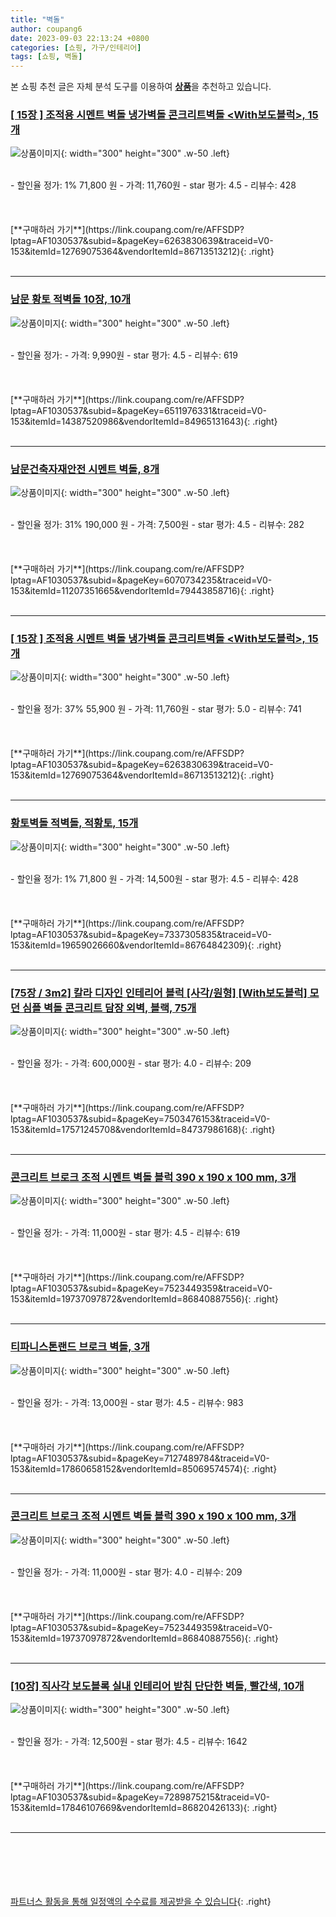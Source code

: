 ```yaml
---
title: "벽돌"
author: coupang6
date: 2023-09-03 22:13:24 +0800
categories: [쇼핑, 가구/인테리어]
tags: [쇼핑, 벽돌]
---
```


본 쇼핑 추천 글은 자체 분석 도구를 이용하여 [**상품**](https://link.coupang.com/a/bao1ui)을 추천하고 있습니다.

### [[ 15장 ] 조적용 시멘트 벽돌 냉가벽돌 콘크리트벽돌 \<With보도블럭\>, 15개](https://link.coupang.com/re/AFFSDP?lptag=AF1030537&subid=&pageKey=6263830639&traceid=V0-153&itemId=12769075364&vendorItemId=86713513212)

![상품이미지](https://thumbnail7.coupangcdn.com/thumbnails/remote/230x230ex/image/retail/images/2023/07/28/10/3/4052c634-0cde-43f3-bd82-cc3eabfa4d4e.jpg){: width="300" height="300" .w-50 .left}


<br>
- 할인율 정가: 1%  71,800   원
- 가격: 11,760원
- star 평가: 4.5
- 리뷰수: 428
<br>
<br>
<br>
<br>
[**구매하러 가기**](https://link.coupang.com/re/AFFSDP?lptag=AF1030537&subid=&pageKey=6263830639&traceid=V0-153&itemId=12769075364&vendorItemId=86713513212){: .right}
<br>
<br>

---

### [남문 황토 적벽돌 10장, 10개](https://link.coupang.com/re/AFFSDP?lptag=AF1030537&subid=&pageKey=6511976331&traceid=V0-153&itemId=14387520986&vendorItemId=84965131643)

![상품이미지](https://thumbnail8.coupangcdn.com/thumbnails/remote/230x230ex/image/vendor_inventory/ff4e/9bd400c80168feaaeea7aad8e251c9bf7eb25443d8a38a03c5e8e541168e.jpg){: width="300" height="300" .w-50 .left}


<br>
- 할인율 정가: 
- 가격: 9,990원
- star 평가: 4.5
- 리뷰수: 619
<br>
<br>
<br>
<br>
[**구매하러 가기**](https://link.coupang.com/re/AFFSDP?lptag=AF1030537&subid=&pageKey=6511976331&traceid=V0-153&itemId=14387520986&vendorItemId=84965131643){: .right}
<br>
<br>

---

### [남문건축자재안전 시멘트 벽돌, 8개](https://link.coupang.com/re/AFFSDP?lptag=AF1030537&subid=&pageKey=6070734235&traceid=V0-153&itemId=11207351665&vendorItemId=79443858716)

![상품이미지](https://thumbnail6.coupangcdn.com/thumbnails/remote/230x230ex/image/retail/images/2419739816070473-183088e8-cc2b-4bd8-8b14-4e1cf4c91ba1.jpg){: width="300" height="300" .w-50 .left}


<br>
- 할인율 정가: 31%  190,000   원
- 가격: 7,500원
- star 평가: 4.5
- 리뷰수: 282
<br>
<br>
<br>
<br>
[**구매하러 가기**](https://link.coupang.com/re/AFFSDP?lptag=AF1030537&subid=&pageKey=6070734235&traceid=V0-153&itemId=11207351665&vendorItemId=79443858716){: .right}
<br>
<br>

---

### [[ 15장 ] 조적용 시멘트 벽돌 냉가벽돌 콘크리트벽돌 \<With보도블럭\>, 15개](https://link.coupang.com/re/AFFSDP?lptag=AF1030537&subid=&pageKey=6263830639&traceid=V0-153&itemId=12769075364&vendorItemId=86713513212)

![상품이미지](https://thumbnail7.coupangcdn.com/thumbnails/remote/230x230ex/image/retail/images/2023/07/28/10/3/4052c634-0cde-43f3-bd82-cc3eabfa4d4e.jpg){: width="300" height="300" .w-50 .left}


<br>
- 할인율 정가: 37%  55,900   원
- 가격: 11,760원
- star 평가: 5.0
- 리뷰수: 741
<br>
<br>
<br>
<br>
[**구매하러 가기**](https://link.coupang.com/re/AFFSDP?lptag=AF1030537&subid=&pageKey=6263830639&traceid=V0-153&itemId=12769075364&vendorItemId=86713513212){: .right}
<br>
<br>

---

### [황토벽돌 적벽돌, 적황토, 15개](https://link.coupang.com/re/AFFSDP?lptag=AF1030537&subid=&pageKey=7337305835&traceid=V0-153&itemId=19659026660&vendorItemId=86764842309)

![상품이미지](https://thumbnail9.coupangcdn.com/thumbnails/remote/230x230ex/image/retail/images/2023/08/02/17/6/9c067a76-7457-4e23-8e31-f3d8dfc75848.png){: width="300" height="300" .w-50 .left}


<br>
- 할인율 정가: 1%  71,800   원
- 가격: 14,500원
- star 평가: 4.5
- 리뷰수: 428
<br>
<br>
<br>
<br>
[**구매하러 가기**](https://link.coupang.com/re/AFFSDP?lptag=AF1030537&subid=&pageKey=7337305835&traceid=V0-153&itemId=19659026660&vendorItemId=86764842309){: .right}
<br>
<br>

---

### [[75장 / 3m2] 칼라 디자인 인테리어 블럭 [사각/원형] [With보도블럭] 모던 심플 벽돌 콘크리트 담장 외벽, 블랙, 75개](https://link.coupang.com/re/AFFSDP?lptag=AF1030537&subid=&pageKey=7503476153&traceid=V0-153&itemId=17571245708&vendorItemId=84737986168)

![상품이미지](https://thumbnail6.coupangcdn.com/thumbnails/remote/230x230ex/image/vendor_inventory/9a5a/c82277d46fcf6ee3d7903c0bf44346cf5540709bc6efd152778820962447.jpg){: width="300" height="300" .w-50 .left}


<br>
- 할인율 정가: 
- 가격: 600,000원
- star 평가: 4.0
- 리뷰수: 209
<br>
<br>
<br>
<br>
[**구매하러 가기**](https://link.coupang.com/re/AFFSDP?lptag=AF1030537&subid=&pageKey=7503476153&traceid=V0-153&itemId=17571245708&vendorItemId=84737986168){: .right}
<br>
<br>

---

### [콘크리트 브로크 조적 시멘트 벽돌 블럭 390 x 190 x 100 mm, 3개](https://link.coupang.com/re/AFFSDP?lptag=AF1030537&subid=&pageKey=7523449359&traceid=V0-153&itemId=19737097872&vendorItemId=86840887556)

![상품이미지](https://thumbnail10.coupangcdn.com/thumbnails/remote/230x230ex/image/retail/images/2023/08/10/16/3/1d5d7a9c-dc74-4b9b-a5f3-f382d1bf6a03.jpg){: width="300" height="300" .w-50 .left}


<br>
- 할인율 정가: 
- 가격: 11,000원
- star 평가: 4.5
- 리뷰수: 619
<br>
<br>
<br>
<br>
[**구매하러 가기**](https://link.coupang.com/re/AFFSDP?lptag=AF1030537&subid=&pageKey=7523449359&traceid=V0-153&itemId=19737097872&vendorItemId=86840887556){: .right}
<br>
<br>

---

### [티파니스톤랜드 브로크 벽돌, 3개](https://link.coupang.com/re/AFFSDP?lptag=AF1030537&subid=&pageKey=7127489784&traceid=V0-153&itemId=17860658152&vendorItemId=85069574574)

![상품이미지](https://thumbnail8.coupangcdn.com/thumbnails/remote/230x230ex/image/vendor_inventory/78cf/825f4466095a205b24c067fea858531a1fd1805a77b1fdf881804bb6e69d.jpeg){: width="300" height="300" .w-50 .left}


<br>
- 할인율 정가: 
- 가격: 13,000원
- star 평가: 4.5
- 리뷰수: 983
<br>
<br>
<br>
<br>
[**구매하러 가기**](https://link.coupang.com/re/AFFSDP?lptag=AF1030537&subid=&pageKey=7127489784&traceid=V0-153&itemId=17860658152&vendorItemId=85069574574){: .right}
<br>
<br>

---

### [콘크리트 브로크 조적 시멘트 벽돌 블럭 390 x 190 x 100 mm, 3개](https://link.coupang.com/re/AFFSDP?lptag=AF1030537&subid=&pageKey=7523449359&traceid=V0-153&itemId=19737097872&vendorItemId=86840887556)

![상품이미지](https://thumbnail10.coupangcdn.com/thumbnails/remote/230x230ex/image/retail/images/2023/08/10/16/3/1d5d7a9c-dc74-4b9b-a5f3-f382d1bf6a03.jpg){: width="300" height="300" .w-50 .left}


<br>
- 할인율 정가: 
- 가격: 11,000원
- star 평가: 4.0
- 리뷰수: 209
<br>
<br>
<br>
<br>
[**구매하러 가기**](https://link.coupang.com/re/AFFSDP?lptag=AF1030537&subid=&pageKey=7523449359&traceid=V0-153&itemId=19737097872&vendorItemId=86840887556){: .right}
<br>
<br>

---

### [[10장] 직사각 보도블록 실내 인테리어 받침 단단한 벽돌, 빨간색, 10개](https://link.coupang.com/re/AFFSDP?lptag=AF1030537&subid=&pageKey=7289875215&traceid=V0-153&itemId=17846107669&vendorItemId=86820426133)

![상품이미지](https://thumbnail9.coupangcdn.com/thumbnails/remote/230x230ex/image/retail/images/2023/08/08/17/9/5bd78153-6364-4eac-983f-e6470203c8a9.png){: width="300" height="300" .w-50 .left}


<br>
- 할인율 정가: 
- 가격: 12,500원
- star 평가: 4.5
- 리뷰수: 1642
<br>
<br>
<br>
<br>
[**구매하러 가기**](https://link.coupang.com/re/AFFSDP?lptag=AF1030537&subid=&pageKey=7289875215&traceid=V0-153&itemId=17846107669&vendorItemId=86820426133){: .right}
<br>
<br>

---
<br><br><br><br><br> [파트너스 활동을 통해 일정액의 수수료를 제공받을 수 있습니다](https://link.coupang.com/a/bao1ui){: .right}